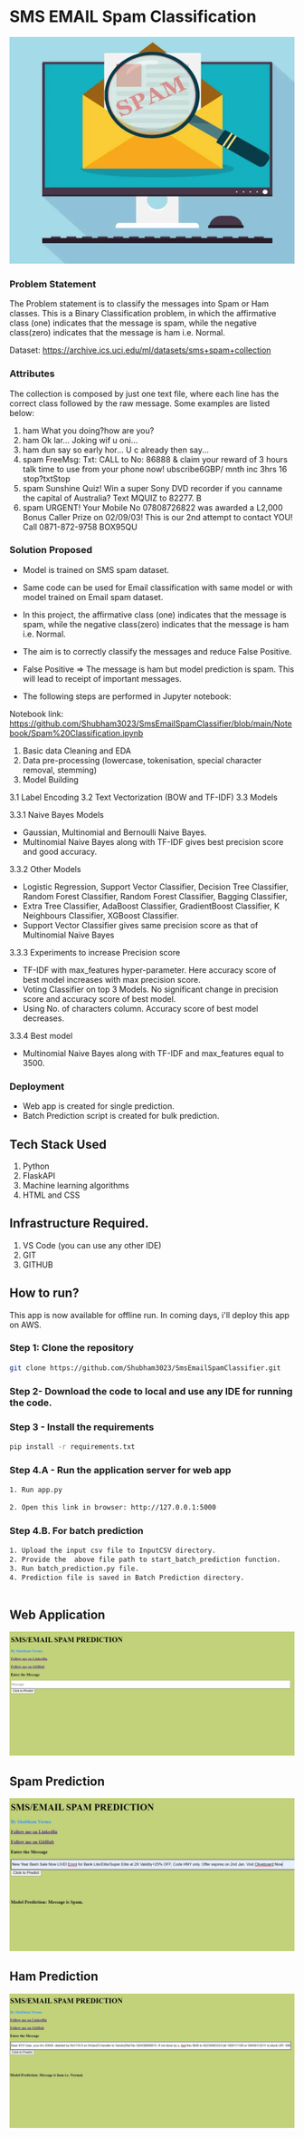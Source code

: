 # SMS EMAIL Spam Classification
<div>
<img src="https://github.com/Shubham3023/SmsEmailSpamClassifier/blob/main/Notebook/image.jpg" width="700" height="400" alt="SMS Spam Classification"/>
</div>


### Problem Statement
The Problem statement is to classify the messages into Spam or Ham classes.
This is a Binary Classification problem, in which the affirmative class (one) indicates that the message is spam, while the negative class(zero)
indicates that the message is ham i.e. Normal.

Dataset: https://archive.ics.uci.edu/ml/datasets/sms+spam+collection

### Attributes
The collection is composed by just one text file, where each line has the correct class followed by the raw message. Some examples are listed below:
1. ham What you doing?how are you?
2. ham Ok lar... Joking wif u oni...
3. ham dun say so early hor... U c already then say...
4. spam FreeMsg: Txt: CALL to No: 86888 & claim your reward of 3 hours talk time to use from your phone now! ubscribe6GBP/ mnth inc 3hrs 16 stop?txtStop
5. spam Sunshine Quiz! Win a super Sony DVD recorder if you canname the capital of Australia? Text MQUIZ to 82277. B
6. spam URGENT! Your Mobile No 07808726822 was awarded a L2,000 Bonus Caller Prize on 02/09/03! This is our 2nd attempt to contact YOU! Call 0871-872-9758 BOX95QU

### Solution Proposed 
- Model is trained on SMS spam dataset.
- Same code can be used for Email classification with same model or with model trained on Email spam dataset.
- In this project, the affirmative class (one) indicates that the message is spam, while the negative class(zero)
indicates that the message is ham i.e. Normal.

- The aim is to correctly classify the messages and reduce False Positive.
- False Positive => The message is ham but model prediction is spam. This will lead to receipt of important messages.

- The following steps are performed in Jupyter notebook:

Notebook link: https://github.com/Shubham3023/SmsEmailSpamClassifier/blob/main/Notebook/Spam%20Classification.ipynb

1. Basic data Cleaning and EDA
2. Data pre-processing (lowercase, tokenisation, special character removal, stemming)
3. Model Building

3.1 Label Encoding
3.2 Text Vectorization (BOW and TF-IDF)
3.3 Models

3.3.1 Naive Bayes Models 

- Gaussian, Multinomial and Bernoulli Naive Bayes.
- Multinomial Naive Bayes along with TF-IDF gives best precision score and good accuracy.

3.3.2 Other Models

- Logistic Regression, Support Vector Classifier, Decision Tree Classifier, Random Forest Classifier, Random Forest Classifier, Bagging Classifier, 
- Extra Tree Classifier, AdaBoost Classifier, GradientBoost Classifier, K Neighbours Classifier, XGBoost Classifier. 
- Support Vector Classifier gives same precision score as that of Multinomial Naive Bayes

3.3.3 Experiments to increase Precision score
- TF-IDF with max_features hyper-parameter. Here accuracy score of best model increases with max precision score.
- Voting Classifier on top 3 Models. No significant change in precision score and accuracy score of best model.
- Using No. of characters column. Accuracy score of best model decreases.

3.3.4 Best model 
- Multinomial Naive Bayes along with TF-IDF and max_features equal to 3500.


### Deployment
- Web app is created for single prediction.
- Batch Prediction script is created for bulk prediction.


## Tech Stack Used
1. Python 
2. FlaskAPI 
3. Machine learning algorithms
4. HTML and CSS

## Infrastructure Required.
1. VS Code (you can use any other IDE)
2. GIT
3. GITHUB

## How to run?
This app is now available for offline run.
In coming days, i'll deploy this app on AWS.


### Step 1: Clone the repository
```bash
git clone https://github.com/Shubham3023/SmsEmailSpamClassifier.git
```

### Step 2- Download the code to local and use any IDE for running the code.

### Step 3 - Install the requirements
```bash
pip install -r requirements.txt
```


### Step 4.A - Run the application server for web app
```bash
1. Run app.py
```

```bash
2. Open this link in browser: http://127.0.0.1:5000
```

### Step 4.B. For batch prediction
```
1. Upload the input csv file to InputCSV directory.
2. Provide the  above file path to start_batch_prediction function.
3. Run batch_prediction.py file.
4. Prediction file is saved in Batch Prediction directory.


```

## Web Application
<img src="https://github.com/Shubham3023/SmsEmailSpamClassifier/blob/main/Notebook/application.png" alt="Web Application" />

## Spam Prediction
<img src="https://github.com/Shubham3023/SmsEmailSpamClassifier/blob/main/Notebook/Spam%20pred.jpg" alt="Spam Model Prediction" />

## Ham Prediction
<img src="https://github.com/Shubham3023/SmsEmailSpamClassifier/blob/main/Notebook/Ham%20Pred.jpg" alt="Ham Model Prediction" />
